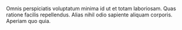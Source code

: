 Omnis perspiciatis voluptatum minima id ut et totam laboriosam. Quas ratione facilis repellendus. Alias nihil odio sapiente aliquam corporis. Aperiam quo quia.